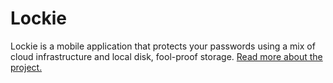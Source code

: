 # Lockie

Lockie is a mobile application that protects your passwords using a mix of cloud infrastructure and local disk, fool-proof storage.
[Read more about the project.](https://github.com/nathanielxd/lockie)